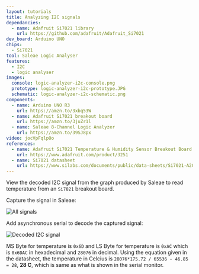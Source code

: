 ```yaml
---
layout: tutorials
title: Analyzing I2C signals
dependancies:
  - name: Adafruit Si7021 library
    url: https://github.com/adafruit/Adafruit_Si7021
dev_board: Arduino UNO
chips:
  - Si7021
tool: Saleae Logic Analyser
features:
  - I2C
  - logic analyser
images:
  console: logic-analyzer-i2c-console.png
  prototype: logic-analyzer-i2c-prototype.JPG
  schematic: logic-analyzer-i2c-schematic.png
components:
  - name: Arduino UNO R3
    url: https://amzn.to/3xbq53W
  - name: Adafruit Si7021 breakout board
    url: https://amzn.to/3juZr1l
  - name: Saleae 8-Channel Logic Analyzer
    url: https://amzn.to/39SJ8px
video: jocVpFqlpOo
references:
  - name: Adafruit Si7021 Temperature & Humidity Sensor Breakout Board
    url: https://www.adafruit.com/product/3251
  - name: Si7021 datasheet
    url: https://www.silabs.com/documents/public/data-sheets/Si7021-A20.pdf
---
```


View the decoded I2C signal from the graph produced by Saleae to read temperature from an `Si7021` breakout board.

Capture the signal in Saleae:

<img src="{{ site.url }}/assets/images/tutorials/logic-analyzer-i2c-all-signals.png" alt="All signals">

Add asynchronous serial to decode the captured signal:

<img src="{{ site.url }}/assets/images/tutorials/logic-analyzer-i2c-decoded-signals.png" alt="Decoded I2C signal">

MS Byte for temperature is `0x6D` and LS Byte for temperature is `0xAC` which is `0x6DAC` in hexadecimal and `28076` in decimal. Using the equation given in the datasheet, the temperature in Celcius is `28076*175.72 / 65536 - 46.85 = 28`, **28 C**, which is same as what is shown in the serial monitor.
